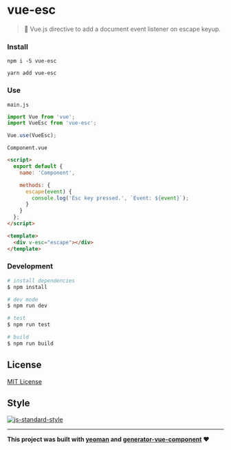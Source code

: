 # vue-esc

> :running: Vue.js directive to add a document event listener on escape keyup.

### Install
`npm i -S vue-esc`

`yarn add vue-esc`

### Use

`main.js`
```javascript
import Vue from 'vue';
import VueEsc from 'vue-esc';

Vue.use(VueEsc);
```

`Component.vue`
```html
<script>
  export default {
    name: 'Component',

    methods: {
      escape(event) {
        console.log('Esc key pressed.', `Event: ${event}`);
      }
    }
  };
</script>

<template>
  <div v-esc="escape"></div>
</template>
```

### Development

```bash
# install dependencies
$ npm install

# dev mode
$ npm run dev

# test
$ npm run test

# build
$ npm run build
```

## License
[MIT License](https://github.com/ndelvalle/vue-esc/blob/master/LICENSE)


## Style
[![js-standard-style](https://cdn.rawgit.com/feross/standard/master/badge.svg)](http://standardjs.com)


___
**This project was built with [yeoman](http://yeoman.io/) and [generator-vue-component](https://github.com/ianaya89/generator-vue-component) ❤️**
